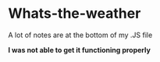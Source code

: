 # Whats-the-weather

A lot of notes are at the bottom of my .JS file

**I was not able to get it functioning properly**
